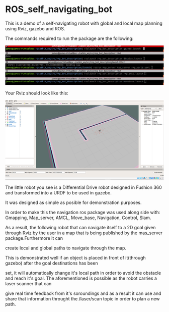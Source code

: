 # ROS_self_navigating_bot

This is a demo of a self-navigating robot with global and local map planning using Rviz, gazebo and ROS.


The commands required to run the package are the following:

![](images/commands%20required.PNG)


Your Rviz should look like this:

![](images/rviz.PNG)


The little robot you see is a Differential Drive robot designed in Fushion 360 and transformed into a URDF to be used in gazebo.

It was designed as simple as posible for demonstration purposes.


In order to make this the navigation ros package was used along side with: Gmapping, Map_server, AMCL, Move_base, Navigation, Control, Slam.

As a result, the following robot that can navigate itself to a 2D goal given through Rviz by the user in a map that is being published by the mas_server package.Furthermore it can 

create local and global paths to navigate through the map. 


This is demonstrated well if an object is placed in front of it(through gazebo) after the goal destinations has been 

set, it will automatically change it's local path in order to avoid the obstacle and reach it's goal. The aforementioned is possible as the robot carries a laser scanner that can 

give real time feedback from it's soroundings and as a result it can use and share that information throught the /laser/scan topic in order to plan a new path.  
